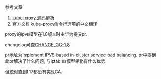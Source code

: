 参考文章

1. [kube-proxy 源码解析](https://cizixs.com/2017/04/07/kube-proxy-source-code-analysis/)
2. [官方文档 kube-proxy命令行选项的中文翻译](https://kubernetes.io/zh/docs/reference/command-line-tools-reference/kube-proxy/)

proxy的ipvs模型在1.8版本时由华为提交pr. 

changelog可查[CHANGELOG-1.8](https://github.com/kubernetes/kubernetes/blob/master/CHANGELOG-1.8.md#kube-proxy-ipvs-mode) 

pr地址为[Implement IPVS-based in-cluster service load balancing](https://github.com/kubernetes/kubernetes/pull/46580), pr中提到此pr解决了什么问题, 与iptables模型相比有什么优势.

但貌似直到1.17都没有实现GA.
